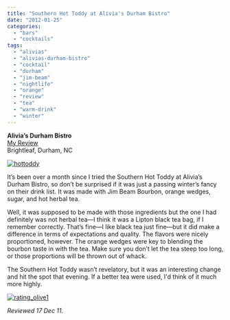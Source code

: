 ```yaml
---
title: "Southern Hot Toddy at Alivia's Durham Bistro"
date: "2012-01-25"
categories: 
  - "bars"
  - "cocktails"
tags: 
  - "alivias"
  - "alivias-durham-bistro"
  - "cocktail"
  - "durham"
  - "jim-beam"
  - "nightlife"
  - "orange"
  - "review"
  - "tea"
  - "warm-drink"
  - "winter"
---
```


**Alivia’s Durham Bistro**\
[My Review](http://www.thegourmez.com/2007/04/alivias-durham-bistro-brightleaf-durham/)\
Brightleaf, Durham, NC

[![](http://s3.amazonaws.com/thegourmez-wpmedia/2012/01/hottoddy.jpg "hottoddy")](http://s3.amazonaws.com/thegourmez-wpmedia/2012/01/hottoddy.jpg)

It’s been over a month since I tried the Southern Hot Toddy at Alivia’s Durham Bistro, so don’t be surprised if it was just a passing winter’s fancy on their drink list. It was made with Jim Beam Bourbon, orange wedges, sugar, and hot herbal tea.

Well, it was supposed to be made with those ingredients but the one I had definitely was not herbal tea—I think it was a Lipton black tea bag, if I remember correctly. That’s fine—I like black tea just fine—but it did make a difference in terms of expectations and quality. The flavors were nicely proportioned, however. The orange wedges were key to blending the bourbon taste in with the tea. Make sure you don’t let the tea steep too long, or those proportions will be thrown out of whack.

The Southern Hot Toddy wasn’t revelatory, but it was an interesting change and hit the spot that evening. If a better tea were used, I'd think of it much more highly.

[![](http://s3.amazonaws.com/thegourmez-wpmedia/2009/04/rating_olive1.gif "rating_olive1")](http://s3.amazonaws.com/thegourmez-wpmedia/2009/04/rating_olive1.gif)

_Reviewed 17 Dec 11._
